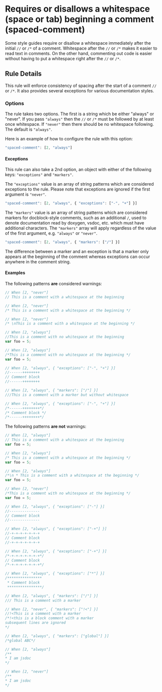# Requires or disallows a whitespace (space or tab) beginning a comment (spaced-comment)

Some style guides require or disallow a whitespace immediately after the initial `//` or `/*` of a comment.
Whitespace after the `//` or `/*` makes it easier to read text in comments.
On the other hand, commenting out code is easier without having to put a whitespace right after the `//` or `/*`.

## Rule Details

This rule will enforce consistency of spacing after the start of a comment `//` or `/*`. It also provides several
exceptions for various documentation styles.

### Options

The rule takes two options. The first is a string which be either "always" or "never". If you pass `"always"` then the `//` or `/*` must be followed by at least once whitespace. If `"never"` then there should be no whitespace following. The default is `"always"`.

Here is an example of how to configure the rule with this option:

```js
"spaced-comment": [2, "always"]
```

#### Exceptions

This rule can also take a 2nd option, an object with either of the following keys: `"exceptions"` and `"markers"`.

The `"exceptions"` value is an array of string patterns which are considered exceptions to the rule.
Please note that exceptions are ignored if the first argument is `"never"`.

```js
"spaced-comment": [2, "always", { "exceptions": ["-", "+"] }]
```

The `"markers"` value is an array of string patterns which are considered markers for docblock-style comments,
such as an additional `/`, used to denote documentation read by doxygen, vsdoc, etc. which must have additional characters.
The `"markers"` array will apply regardless of the value of the first argument, e.g. `"always"` or `"never"`.

```js
"spaced-comment": [2, "always", { "markers": ["/"] }]
```

The difference between a marker and an exception is that a marker only appears at the beginning of the comment whereas
exceptions can occur anywhere in the comment string.

#### Examples

The following patterns **are** considered warnings:

```js
// When [2, "never"]
// This is a comment with a whitespace at the beginning
```

```js
// When [2, "never"]
/* This is a comment with a whitespace at the beginning */
```


```js
// When [2, "never"]
/* \nThis is a comment with a whitespace at the beginning */
```

```js
// When [2, "always"]
//This is a comment with no whitespace at the beginning
var foo = 5;
```

```js
// When [2, "always"]
/*This is a comment with no whitespace at the beginning */
var foo = 5;
```

```js
// When [2, "always", { "exceptions": ["-", "+"] }]
//------++++++++
// Comment block
//------++++++++
```

```js
// When [2, "always", { "markers": ["/"] }]
///This is a comment with a marker but without whitespace
```

```js
// When [2, "always", { "exceptions": ["-", "+"] }]
/*------++++++++*/
/* Comment block */
/*------++++++++*/
```

The following patterns **are not** warnings:

```js
// When [2, "always"]
// This is a comment with a whitespace at the beginning
var foo = 5;
```

```js
// When [2, "always"]
/* This is a comment with a whitespace at the beginning */
var foo = 5;
```

```js
// When [2, "always"]
/*\n * This is a comment with a whitespace at the beginning */
var foo = 5;
```

```js
// When [2, "never"]
/*This is a comment with no whitespace at the beginning */
var foo = 5;
```

```js
// When [2, "always", { "exceptions": ["-"] }]
//--------------
// Comment block
//--------------
```

```js
// When [2, "always", { "exceptions": ["-+"] }]
//-+-+-+-+-+-+-+
// Comment block
//-+-+-+-+-+-+-+
```

```js
// When [2, "always", { "exceptions": ["-+"] }]
/*-+-+-+-+-+-+-+*/
// Comment block
/*-+-+-+-+-+-+-+*/
```

```js
// When [2, "always", { "exceptions": ["*"] }]
/****************
 * Comment block
 ****************/
```

```js
// When [2, "always", { "markers": ["/"] }]
/// This is a comment with a marker
```

```js
// When [2, "never", { "markers": ["!<"] }]
//!<This is a comment with a marker
/*!<this is a block comment with a marker
subsequent lines are ignored
*/
```

```js
// When [2, "always", { "markers": ["global"] }]
/*global ABC*/
```

```js
// When [2, "always"]
/**
* I am jsdoc
*/
```

```js
// When [2, "never"]
/**
* I am jsdoc
*/
```

